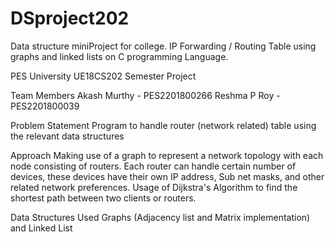 # DSproject202
Data structure miniProject for college. IP Forwarding / Routing Table using graphs and linked lists on C programming Language.

PES University UE18CS202 Semester Project

Team Members
Akash Murthy   - PES2201800266
Reshma P Roy   - PES2201800039

Problem Statement
Program to handle router (network related) table using the relevant data structures

Approach
Making use of a graph to represent a network topology with each node consisting of routers. Each router can handle certain number of devices, these devices have their own IP address, Sub net masks, and other related network preferences.
Usage of Dijkstra's Algorithm to find the shortest path between two clients or routers.

Data Structures Used
Graphs (Adjacency list and Matrix implementation) and Linked List
